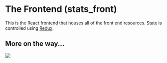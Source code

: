 # The Frontend (stats_front)
This is the [React](https://reactjs.org/) frontend that houses all of the front end resources. State is controlled using
[Redux](https://redux.js.org/).

## More on the way...
<img src="http://localhost:4005/svg/40807825"></img>